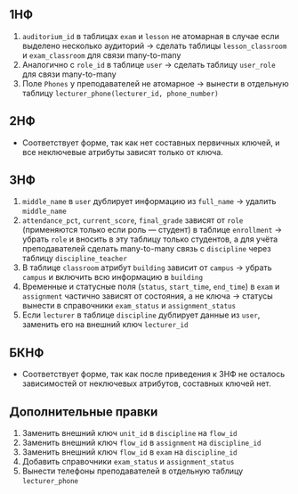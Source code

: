 ## 1НФ
1. `auditorium_id` в таблицах `exam` и `lesson` не атомарная в случае если выделено несколько аудиторий → сделать таблицы `lesson_classroom` и `exam_classroom` для связи many-to-many
2. Аналогично с `role_id` в таблице `user` → сделать таблицу `user_role` для связи many-to-many
3. Поле `Phones` у преподавателей не атомарное → вынести в отдельную таблицу `lecturer_phone(lecturer_id, phone_number)`

## 2НФ
- Соответствует форме, так как нет составных первичных ключей, и все неключевые атрибуты зависят только от ключа.

## 3НФ
1. `middle_name` в `user` дублирует информацию из `full_name` → удалить `middle_name`
2. `attendance_pct`, `current_score`, `final_grade` зависят от `role` (применяются только если роль — студент) в таблице `enrollment` → убрать `role` и вносить в эту таблицу только студентов, а для учёта преподавателей сделать many-to-many связь с `discipline` через таблицу `discipline_teacher`
3. В таблице `classroom` атрибут `building` зависит от `campus` → убрать `campus` и включить всю информацию в `building`
4. Временные и статусные поля (`status`, `start_time`, `end_time`) в `exam` и `assignment` частично зависят от состояния, а не ключа → статусы вынести в справочники `exam_status` и `assignment_status`
5. Если `lecturer` в таблице `discipline` дублирует данные из `user`, заменить его на внешний ключ `lecturer_id`

## БКНФ
- Соответствует форме, так как после приведения к 3НФ не осталось зависимостей от неключевых атрибутов, составных ключей нет.

## Дополнительные правки
1. Заменить внешний ключ `unit_id` в `discipline` на `flow_id`
2. Заменить внешний ключ `flow_id` в `assignment` на `discipline_id`
3. Заменить внешний ключ `flow_id` в `exam` на `discipline_id`
4. Добавить справочники `exam_status` и `assignment_status`
5. Вынести телефоны преподавателей в отдельную таблицу `lecturer_phone`